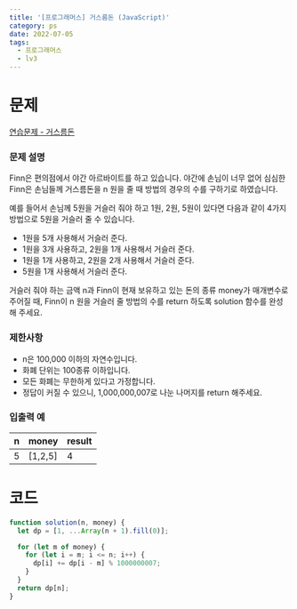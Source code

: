 ```yaml
---
title: '[프로그래머스] 거스름돈 (JavaScript)'
category: ps
date: 2022-07-05
tags:
  - 프로그래머스
  - lv3
---
```


# 문제

[연습문제 - 거스름돈](https://school.programmers.co.kr/learn/courses/30/lessons/12907)

### 문제 설명

Finn은 편의점에서 야간 아르바이트를 하고 있습니다. 야간에 손님이 너무 없어 심심한 Finn은 손님들께 거스름돈을 n 원을 줄 때 방법의 경우의 수를 구하기로 하였습니다.

예를 들어서 손님께 5원을 거슬러 줘야 하고 1원, 2원, 5원이 있다면 다음과 같이 4가지 방법으로 5원을 거슬러 줄 수 있습니다.

- 1원을 5개 사용해서 거슬러 준다.
- 1원을 3개 사용하고, 2원을 1개 사용해서 거슬러 준다.
- 1원을 1개 사용하고, 2원을 2개 사용해서 거슬러 준다.
- 5원을 1개 사용해서 거슬러 준다.

거슬러 줘야 하는 금액 n과 Finn이 현재 보유하고 있는 돈의 종류 money가 매개변수로 주어질 때, Finn이 n 원을 거슬러 줄 방법의 수를 return 하도록 solution 함수를 완성해 주세요.

### 제한사항

- n은 100,000 이하의 자연수입니다.
- 화폐 단위는 100종류 이하입니다.
- 모든 화폐는 무한하게 있다고 가정합니다.
- 정답이 커질 수 있으니, 1,000,000,007로 나눈 나머지를 return 해주세요.

### 입출력 예

| n   | money   | result |
| --- | ------- | ------ |
| 5   | [1,2,5] | 4      |

# 코드

```js
function solution(n, money) {
  let dp = [1, ...Array(n + 1).fill(0)];

  for (let m of money) {
    for (let i = m; i <= n; i++) {
      dp[i] += dp[i - m] % 1000000007;
    }
  }
  return dp[n];
}
```
